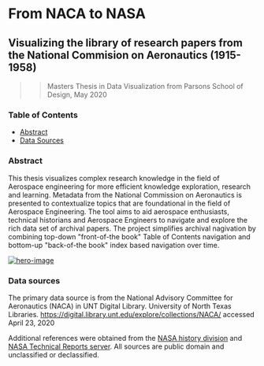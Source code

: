 # From NACA to NASA
## Visualizing the library of research papers from the National Commision on Aeronautics (1915-1958)

>> Masters Thesis in Data Visualization from Parsons School of Design, May 2020

### Table of Contents
- [Abstract](#abstract)
- [Data Sources](#data-sources)


### Abstract

This thesis visualizes complex research knowledge in the field of 
Aerospace engineering for more efficient knowledge exploration, research
and learning.
Metadata from the National Commission on Aeronautics is presented
to contextualize topics that are foundational in the field of Aerospace Engineering. 
The tool aims to aid aerospace enthusiasts, technical historians and Aerospace Engineers
to navigate and explore the rich data set of archival papers.
The project simplifies archival nagivation by combining top-down "front-of-the book"
Table of Contents navigation and bottom-up "back-of-the book" index based navigation
over time.


[![hero-image](preview.png)](https://acdreyer.github.io/thesis/)


### Data sources
The primary data source is from the 
National Advisory Committee for Aeronautics (NACA) in UNT Digital Library. 
University of North Texas Libraries. 
https://digital.library.unt.edu/explore/collections/NACA/ accessed April 23, 2020

Additional references were obtained from the 
[NASA history division](https://history.nasa.gov/) and 
[NASA Technical Reports server](https://ntrs.nasa.gov/). 
All sources are public domain and unclassified or declassified.



